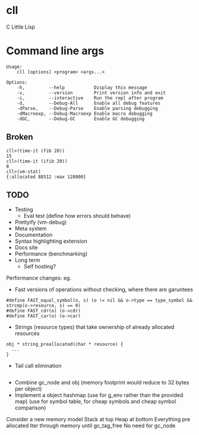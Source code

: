 # cll
C Little Lisp

# Command line args

```
Usage:
    cll [options] <program> <args...>

Options:
    -h,         --help           Display this message
    -v,         --version        Print version info and exit
    -i,         --interactive    Run the repl after program
    -d,         --Debug-All      Enable all debug features
    -dParse,    --Debug-Parse    Enable parsing debugging
    -dMacroexp, --Debug-Macroexp Enable macro debugging
    -dGC,       --Debug-GC       Enable GC debugging
```

## Broken

```
cll>(time-it (fib 20))
15
cll>(time-it (ifib 20))
0
cll>(vm-stat)
{:allocated 88512 :max 128000}
```

## TODO
- Testing
  - Eval test (define how errors should behave)
- Prettyify (vm-debug)
- Meta system
- Documentation
- Syntax highlighting extension
- Docs site
- Performance (benchmarking)
- Long term
  - Self hosting?

Performance changes:
eg.
- Fast versions of operations without checking, where there are garuntees
```
#define FAST_equal_symbol(o, s) (o != nil && o->type == type_symbol && strcmp(o->resource, s) == 0)
#define FAST_cdr(o) (o->cdr)
#define FAST_car(o) (o->car)
```
- Strings (resource types) that take ownership of already allocated resources
```
obj * string_preallocated(char * resource) {
  ...
}
```
- Tail call elimination
```

```
- Combine gc_node and obj (memory footprint would reduce to 32 bytes per object)
- Implement a object hashmap
  (use for g_env rather than the provided map)
  (use for symbol table, for cheap symbols and cheap symbol comparison)

Consider a new memory model
Stack at top
Heap at bottom
Everything pre allocated
Iter through memory until gc_tag_free
No need for gc_node
